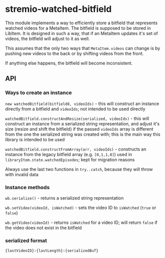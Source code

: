 # stremio-watched-bitfield

This module implements a way to efficiently store a bitfield that represents watched videos for a MetaItem. The bitfield is supposed to be stored in LibItem. It is designed in such a way, that if an MetaItem updates it's set of videos, the bitfield will adjust to it as well.

This assumes that the only two ways that `MetaItem.videos` can change is by pushing new videos to the back or by shifting videos from the front.

If anything else happens, the bitfield will become inconsistent.


## API

### Ways to create an instance

`new watchedBitfield(bitfield8, videoIds)` - this will construct an instance directly from a bitfield and `videoIds`; not intended to be used directly

`watchedBitfield.constructAndResize(serialized, videoIds)` - this will construct an instance from a serialized string representation, and adjust it's size (resize and shift the bitfield) if the passed `videoIds` array is different from the one the serialized string was created with; this is the main way this library is intended to be used

`watchedBitfield.constructFromArray(arr, videoIds)` - constructs an instance from the legacy bitfield array (e.g. `[0,1,1,0]`) used in `libraryItem.state.watchedEpisodes`; kept for migration reasons

Always use the last two functions in `try..catch`, because they will throw with invalid data


### Instance methods

`wb.serialize()` - returns a serialized string representation

`wb.setVideo(videoId, isWatched)` - sets the video ID to `isWatched` (`true` or `false`)

`wb.getVideo(videoId)` - returns `isWatched` for a video ID; will return `false` if the video does not exist in the bitfield


### serialized format

`{lastVideoID}:{lastLength}:{serializedBuf}`
